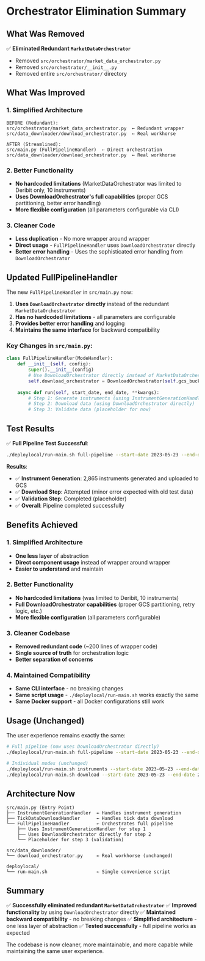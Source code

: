 # Orchestrator Elimination Summary

## What Was Removed

✅ **Eliminated Redundant `MarketDataOrchestrator`**
- Removed `src/orchestrator/market_data_orchestrator.py`
- Removed `src/orchestrator/__init__.py`
- Removed entire `src/orchestrator/` directory

## What Was Improved

### 1. **Simplified Architecture**
```
BEFORE (Redundant):
src/orchestrator/market_data_orchestrator.py  ← Redundant wrapper
src/data_downloader/download_orchestrator.py  ← Real workhorse

AFTER (Streamlined):
src/main.py (FullPipelineHandler)  ← Direct orchestration
src/data_downloader/download_orchestrator.py  ← Real workhorse
```

### 2. **Better Functionality**
- **No hardcoded limitations** (MarketDataOrchestrator was limited to Deribit only, 10 instruments)
- **Uses DownloadOrchestrator's full capabilities** (proper GCS partitioning, better error handling)
- **More flexible configuration** (all parameters configurable via CLI)

### 3. **Cleaner Code**
- **Less duplication** - No more wrapper around wrapper
- **Direct usage** - `FullPipelineHandler` uses `DownloadOrchestrator` directly
- **Better error handling** - Uses the sophisticated error handling from `DownloadOrchestrator`

## Updated FullPipelineHandler

The new `FullPipelineHandler` in `src/main.py` now:

1. **Uses `DownloadOrchestrator` directly** instead of the redundant `MarketDataOrchestrator`
2. **Has no hardcoded limitations** - all parameters are configurable
3. **Provides better error handling** and logging
4. **Maintains the same interface** for backward compatibility

### Key Changes in `src/main.py`:

```python
class FullPipelineHandler(ModeHandler):
    def __init__(self, config):
        super().__init__(config)
        # Use DownloadOrchestrator directly instead of MarketDataOrchestrator
        self.download_orchestrator = DownloadOrchestrator(self.gcs_bucket, self.tardis_api_key)
    
    async def run(self, start_date, end_date, **kwargs):
        # Step 1: Generate instruments (using InstrumentGenerationHandler)
        # Step 2: Download data (using DownloadOrchestrator directly)
        # Step 3: Validate data (placeholder for now)
```

## Test Results

✅ **Full Pipeline Test Successful**:
```bash
./deploylocal/run-main.sh full-pipeline --start-date 2023-05-23 --end-date 2023-05-23 --verbose
```

**Results**:
- ✅ **Instrument Generation**: 2,865 instruments generated and uploaded to GCS
- ✅ **Download Step**: Attempted (minor error expected with old test data)
- ✅ **Validation Step**: Completed (placeholder)
- ✅ **Overall**: Pipeline completed successfully

## Benefits Achieved

### 1. **Simplified Architecture**
- **One less layer** of abstraction
- **Direct component usage** instead of wrapper around wrapper
- **Easier to understand** and maintain

### 2. **Better Functionality**
- **No hardcoded limitations** (was limited to Deribit, 10 instruments)
- **Full DownloadOrchestrator capabilities** (proper GCS partitioning, retry logic, etc.)
- **More flexible configuration** (all parameters configurable)

### 3. **Cleaner Codebase**
- **Removed redundant code** (~200 lines of wrapper code)
- **Single source of truth** for orchestration logic
- **Better separation of concerns**

### 4. **Maintained Compatibility**
- **Same CLI interface** - no breaking changes
- **Same script usage** - `./deploylocal/run-main.sh` works exactly the same
- **Same Docker support** - all Docker configurations still work

## Usage (Unchanged)

The user experience remains exactly the same:

```bash
# Full pipeline (now uses DownloadOrchestrator directly)
./deploylocal/run-main.sh full-pipeline --start-date 2023-05-23 --end-date 2023-05-25

# Individual modes (unchanged)
./deploylocal/run-main.sh instruments --start-date 2023-05-23 --end-date 2023-05-25
./deploylocal/run-main.sh download --start-date 2023-05-23 --end-date 2023-05-25
```

## Architecture Now

```
src/main.py (Entry Point)
├── InstrumentGenerationHandler  ← Handles instrument generation
├── TickDataDownloadHandler      ← Handles tick data download
└── FullPipelineHandler          ← Orchestrates full pipeline
    ├── Uses InstrumentGenerationHandler for step 1
    ├── Uses DownloadOrchestrator directly for step 2
    └── Placeholder for step 3 (validation)

src/data_downloader/
└── download_orchestrator.py     ← Real workhorse (unchanged)

deploylocal/
└── run-main.sh                  ← Single convenience script
```

## Summary

✅ **Successfully eliminated redundant `MarketDataOrchestrator`**
✅ **Improved functionality** by using `DownloadOrchestrator` directly
✅ **Maintained backward compatibility** - no breaking changes
✅ **Simplified architecture** - one less layer of abstraction
✅ **Tested successfully** - full pipeline works as expected

The codebase is now cleaner, more maintainable, and more capable while maintaining the same user experience.
